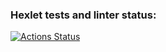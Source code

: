 ### Hexlet tests and linter status:
[![Actions Status](https://github.com/Jeingo/js-oop-project-62/actions/workflows/hexlet-check.yml/badge.svg)](https://github.com/Jeingo/js-oop-project-62/actions)